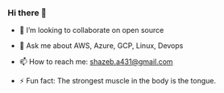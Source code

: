 ### Hi there 👋

- 👯 I’m looking to collaborate on open source

- 💬 Ask me about AWS, Azure, GCP, Linux, Devops
- 📫 How to reach me: shazeb.a431@gmail.com
- ⚡ Fun fact: The strongest muscle in the body is the tongue.

